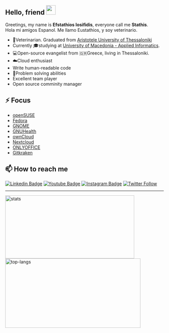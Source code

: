 ## Hello, friend <img src="https://raw.githubusercontent.com/aemmadi/aemmadi/master/wave.gif" width="30">

Greetings, my name is **Efstathios Iosifidis**, everyone call me **Stathis**.   
Hola mi amigos Espanol. Me llamo Eustathios, y soy veterinario.  

- 🐶Veterinarian. Graduated from [Aristotele University of Thessaloniki](https://www.vet.auth.gr/en/)    
- Currently 🎓studying at [University of Macedonia - Applied Informatics](https://www.uom.gr/en/dai).  
- 💻Open-source evangelist from 🇬🇷Greece, living in Thessaloniki.  
- ☁️Cloud enthusiast
- Write human-readable code 
- 💭Problem solving abilities 
- Excellent team player  
- Open source comminity manager  

## ⚡ Focus

* [openSUSE](https://opensuse.org)  
* [Fedora](https://getfedora.org/en/)   
* [GNOME](https://gnome.org)  
* [GNUHealth](https://www.gnuhealth.org/)  
* [ownCloud](https://owncloud.com/)  
* [Nextcloud](https://nextcloud.com)
* [ONLYOFFICE](https://www.onlyoffice.com/)  
* [Gitkraken](https://gitkraken.link/iosifidis)

## 📫 How to reach me

[![Linkedin Badge](https://img.shields.io/badge/-LinkedIn-blue?style=flat-square&logo=Linkedin&logoColor=white&link=https://www.linkedin.com/in/eiosifidis/)](https://www.linkedin.com/in/eiosifidis/)
[![Youtube Badge](https://img.shields.io/badge/-Youtube-darkred?style=flat-square&logo=youtube&logoColor=white&link=https://www.youtube.com/c/EfstathiosIosifidis)](https://www.youtube.com/c/EfstathiosIosifidis)
[![Instagram Badge](https://img.shields.io/badge/-@e.iosifidis-ff69b4?style=flat-square&logo=instagram&logoColor=black&link=https://www.instagram.com/e.iosifidis/)](https://www.instagram.com/e.iosifidis/)
[![Twitter Follow](https://img.shields.io/twitter/follow/eiosifidis?style=social)](https://twitter.com/eiosifidis)

<hr>
<img height="200em" width="410vw" src="https://github-readme-stats.vercel.app/api?username=iosifidis&hide_border=true&count_private=true&show_icons=true&theme=tokyonight" alt="stats"> <img height="220em" width="430em" src="https://github-readme-stats.vercel.app/api/top-langs?username=iosifidis&show_icons=true&locale=en&layout=compact&hide_border=true&theme=tokyonight" alt="top-langs">

<!--
**iosifidis/iosifidis** is a ✨ _special_ ✨ repository because its `README.md` (this file) appears on your GitHub profile.

Here are some ideas to get you started:

- 🔭 I’m currently working on ...
- 🌱 I’m currently learning ...
- 👯 I’m looking to collaborate on ...
- 🤔 I’m looking for help with ...
- 💬 Ask me about ...
- 📫 How to reach me: ...
- 😄 Pronouns: ...
- ⚡ Fun fact: ...

Template from: https://github.com/anuraghazra/github-readme-stats 
-->
